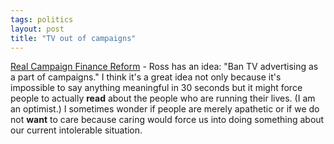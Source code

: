 ```yaml
---
tags: politics
layout: post
title: "TV out of campaigns"
---
```




<a href="http://www.soletta.com/2003/05/05.html#a168">Real Campaign Finance Reform</a> - Ross has an idea: "Ban TV advertising as a part of campaigns." I think it's a great idea not only because it's impossible to say anything meaningful in 30 seconds but it might force people to actually <b>read</b> about the people who are running their lives. (I am an optimist.) I sometimes wonder if people are merely apathetic or if we do not <b>want</b> to care because caring would force us into doing something about our current intolerable situation.


